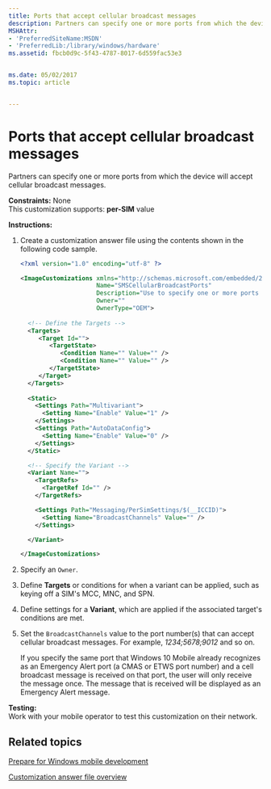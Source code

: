 ```yaml
---
title: Ports that accept cellular broadcast messages
description: Partners can specify one or more ports from which the device will accept cellular broadcast messages.
MSHAttr:
- 'PreferredSiteName:MSDN'
- 'PreferredLib:/library/windows/hardware'
ms.assetid: fbcb0d9c-5f43-4787-8017-6d559fac53e3


ms.date: 05/02/2017
ms.topic: article


---
```


# Ports that accept cellular broadcast messages


Partners can specify one or more ports from which the device will accept cellular broadcast messages.

<a href="" id="constraints---none"></a>**Constraints:** None  
This customization supports: **per-SIM** value

<a href="" id="instructions-"></a>**Instructions:**  
1.  Create a customization answer file using the contents shown in the following code sample.

    ```XML
    <?xml version="1.0" encoding="utf-8" ?>  

    <ImageCustomizations xmlns="http://schemas.microsoft.com/embedded/2004/10/ImageUpdate"  
                         Name="SMSCellularBroadcastPorts"  
                         Description="Use to specify one or more ports from which the device will accept cellular broadcast messages."  
                         Owner=""  
                         OwnerType="OEM"> 
      
      <!-- Define the Targets --> 
      <Targets>
         <Target Id="">
            <TargetState>
               <Condition Name="" Value="" />
               <Condition Name="" Value="" />
            </TargetState>
         </Target>
      </Targets>
      
      <Static>
        <Settings Path="Multivariant">
          <Setting Name="Enable" Value="1" />
        </Settings>
        <Settings Path="AutoDataConfig">
          <Setting Name="Enable" Value="0" />
        </Settings>
      </Static>

      <!-- Specify the Variant -->
      <Variant Name=""> 
        <TargetRefs>
          <TargetRef Id="" /> 
        </TargetRefs>

        <Settings Path="Messaging/PerSimSettings/$(__ICCID)">  
          <Setting Name="BroadcastChannels" Value="" />    
        </Settings>  

      </Variant>

    </ImageCustomizations>
    ```

2.  Specify an `Owner`.

3.  Define **Targets** or conditions for when a variant can be applied, such as keying off a SIM's MCC, MNC, and SPN.

4.  Define settings for a **Variant**, which are applied if the associated target's conditions are met.

5.  Set the `BroadcastChannels` value to the port number(s) that can accept cellular broadcast messages. For example, *1234;5678;9012* and so on.

    If you specify the same port that Windows 10 Mobile already recognizes as an Emergency Alert port (a CMAS or ETWS port number) and a cell broadcast message is received on that port, the user will only receive the message once. The message that is received will be displayed as an Emergency Alert message.

<a href="" id="testing-"></a>**Testing:**  
Work with your mobile operator to test this customization on their network.

## Related topics

[Prepare for Windows mobile development](https://docs.microsoft.com/en-us/windows-hardware/manufacture/mobile/preparing-for-windows-mobile-development)

[Customization answer file overview](https://docs.microsoft.com/en-us/windows-hardware/customize/mobile/mcsf/customization-answer-file)
